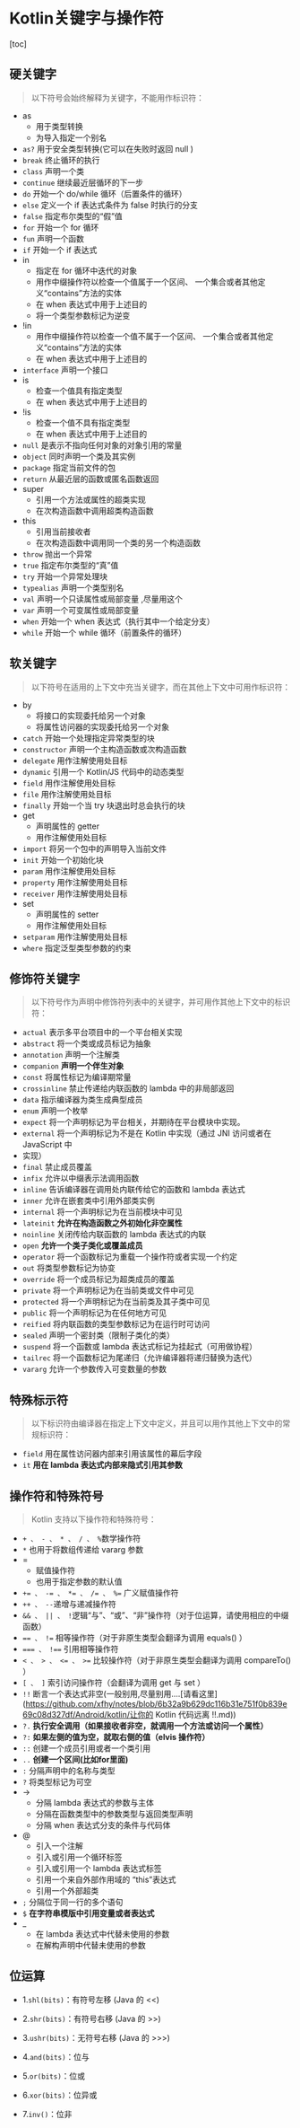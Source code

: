 # Kotlin关键字与操作符

[toc]

## 硬关键字

> 以下符号会始终解释为关键字，不能用作标识符：

- as
  - 用于类型转换
  - 为导入指定一个别名
- `as?` 用于安全类型转换(它可以在失败时返回 null )
- `break` 终止循环的执行
- `class` 声明一个类
- `continue` 继续最近层循环的下一步
- `do` 开始一个 do/while 循环（后置条件的循环）
- `else` 定义一个 if 表达式条件为 false 时执行的分支
- `false` 指定布尔类型的“假”值
- `for` 开始一个 for 循环
- `fun` 声明一个函数
- `if` 开始一个 if 表达式
- in
  - 指定在 for 循环中迭代的对象
  - 用作中缀操作符以检查一个值属于一个区间、 一个集合或者其他定义“contains”方法的实体
  - 在 when 表达式中用于上述目的
  - 将一个类型参数标记为逆变
- !in
  - 用作中缀操作符以检查一个值不属于一个区间、 一个集合或者其他定义“contains”方法的实体
  - 在 when 表达式中用于上述目的
- `interface` 声明一个接口
- is
  - 检查一个值具有指定类型
  - 在 when 表达式中用于上述目的
- !is
  - 检查一个值不具有指定类型
  - 在 when 表达式中用于上述目的
- `null` 是表示不指向任何对象的对象引用的常量
- `object` 同时声明一个类及其实例
- `package` 指定当前文件的包
- `return` 从最近层的函数或匿名函数返回
- super
  - 引用一个方法或属性的超类实现
  - 在次构造函数中调用超类构造函数
- this
  - 引用当前接收者
  - 在次构造函数中调用同一个类的另一个构造函数
- `throw` 抛出一个异常
- `true` 指定布尔类型的“真”值
- `try` 开始一个异常处理块
- `typealias` 声明一个类型别名
- `val` 声明一个只读属性或局部变量 ,尽量用这个
- `var` 声明一个可变属性或局部变量
- `when` 开始一个 when 表达式（执行其中一个给定分支）
- `while` 开始一个 while 循环（前置条件的循环）

## 软关键字

> 以下符号在适用的上下文中充当关键字，而在其他上下文中可用作标识符：

- by
  - 将接口的实现委托给另一个对象
  - 将属性访问器的实现委托给另一个对象
- `catch` 开始一个处理指定异常类型的块
- `constructor` 声明一个主构造函数或次构造函数
- `delegate` 用作注解使用处目标
- `dynamic` 引用一个 Kotlin/JS 代码中的动态类型
- `field` 用作注解使用处目标
- `file` 用作注解使用处目标
- `finally` 开始一个当 try 块退出时总会执行的块
- get
  - 声明属性的 getter
  - 用作注解使用处目标
- `import` 将另一个包中的声明导入当前文件
- `init` 开始一个初始化块
- `param` 用作注解使用处目标
- `property` 用作注解使用处目标
- `receiver` 用作注解使用处目标
- set
  - 声明属性的 setter
  - 用作注解使用处目标
- `setparam` 用作注解使用处目标
- `where` 指定泛型类型参数的约束

## 修饰符关键字

> 以下符号作为声明中修饰符列表中的关键字，并可用作其他上下文中的标识符：

- `actual` 表示多平台项目中的一个平台相关实现
- `abstract` 将一个类或成员标记为抽象
- `annotation` 声明一个注解类
- `companion` **声明一个伴生对象**
- `const` 将属性标记为编译期常量
- `crossinline` 禁止传递给内联函数的 lambda 中的非局部返回
- `data` 指示编译器为类生成典型成员
- `enum` 声明一个枚举
- `expect` 将一个声明标记为平台相关，并期待在平台模块中实现。
- `external` 将一个声明标记为不是在 Kotlin 中实现（通过 JNI 访问或者在 JavaScript 中
- 实现）
- `final` 禁止成员覆盖
- `infix` 允许以中缀表示法调用函数
- `inline` 告诉编译器在调用处内联传给它的函数和 lambda 表达式
- `inner` 允许在嵌套类中引用外部类实例
- `internal` 将一个声明标记为在当前模块中可见
- `lateinit` **允许在构造函数之外初始化非空属性**
- `noinline` 关闭传给内联函数的 lambda 表达式的内联
- `open` **允许一个类子类化或覆盖成员**
- `operator` 将一个函数标记为重载一个操作符或者实现一个约定
- `out` 将类型参数标记为协变
- `override` 将一个成员标记为超类成员的覆盖
- `private` 将一个声明标记为在当前类或文件中可见
- `protected` 将一个声明标记为在当前类及其子类中可见
- `public` 将一个声明标记为在任何地方可见
- `reified` 将内联函数的类型参数标记为在运行时可访问
- `sealed` 声明一个密封类（限制子类化的类）
- `suspend` 将一个函数或 lambda 表达式标记为挂起式（可用做协程）
- `tailrec` 将一个函数标记为尾递归（允许编译器将递归替换为迭代）
- `vararg` 允许一个参数传入可变数量的参数

## 特殊标示符

> 以下标识符由编译器在指定上下文中定义，并且可以用作其他上下文中的常规标识符：

- `field` 用在属性访问器内部来引用该属性的幕后字段
- `it` **用在 lambda 表达式内部来隐式引用其参数**

## 操作符和特殊符号

> Kotlin 支持以下操作符和特殊符号：

- `+ 、 - 、 * 、 / 、 %`数学操作符
- `*` 也用于将数组传递给 vararg 参数
- =
  - 赋值操作符
  - 也用于指定参数的默认值
- `+= 、 -= 、 *= 、 /= 、 %=` 广义赋值操作符
- `++ 、 --`递增与递减操作符
- `&& 、 || 、 !`逻辑“与”、“或”、“非”操作符（对于位运算，请使用相应的中缀函数）
- `== 、 !=` 相等操作符（对于非原生类型会翻译为调用 equals() ）
- `=== 、 !==` 引用相等操作符
- `< 、 > 、 <= 、 >=` 比较操作符（对于非原生类型会翻译为调用 compareTo() ）
- `[ 、 ]` 索引访问操作符（会翻译为调用 get 与 set ）
- `!!` 断言一个表达式非空(一般别用,尽量别用….[请看这里](https://github.com/xfhy/notes/blob/6b32a9b629dc116b31e751f0b839e69c08d327df/Android/kotlin/让你的 Kotlin 代码远离 !!.md))
- `?.` **执行安全调用（如果接收者非空，就调用一个方法或访问一个属性）**
- `?:` **如果左侧的值为空，就取右侧的值（elvis 操作符）**
- `::` 创建一个成员引用或者一个类引用
- `..` **创建一个区间(比如for里面)**
- `:` 分隔声明中的名称与类型
- `?` 将类型标记为可空
- ->
  - 分隔 lambda 表达式的参数与主体
  - 分隔在函数类型中的参数类型与返回类型声明
  - 分隔 when 表达式分支的条件与代码体
- @
  - 引入一个注解
  - 引入或引用一个循环标签
  - 引入或引用一个 lambda 表达式标签
  - 引用一个来自外部作用域的 “this”表达式
  - 引用一个外部超类
- `;` 分隔位于同一行的多个语句
- `$` **在字符串模版中引用变量或者表达式**
- _
  - 在 lambda 表达式中代替未使用的参数
  - 在解构声明中代替未使用的参数
    

## 位运算

- 1.`shl(bits)`：有符号左移 (Java 的 <<)

+ 2.`shr(bits)`：有符号右移 (Java 的 >>)

- 3.`ushr(bits)`：无符号右移 (Java 的 >>>)

- 4.`and(bits)`：位与

- 5.`or(bits)`：位或

- 6.`xor(bits)`：位异或

- 7.`inv()`：位非